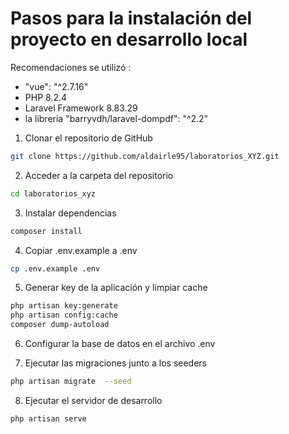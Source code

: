 # Pasos para la instalación del proyecto en desarrollo local

Recomendaciones se utilizó : 
- "vue": "^2.7.16"
- PHP 8.2.4
- Laravel Framework 8.83.29
- la libreria  "barryvdh/laravel-dompdf": "^2.2"
  
1. Clonar el repositorio de GitHub

```bash
git clone https://github.com/aldairle95/laboratorios_XYZ.git
```

2. Acceder a la carpeta del repositorio

```bash
cd laboratorios_xyz
```

3. Instalar dependencias

```bash
composer install
```

4. Copiar .env.example a .env

```bash
cp .env.example .env
```

5. Generar key de la aplicación y limpiar cache

```bash
php artisan key:generate
php artisan config:cache
composer dump-autoload
```

6. Configurar la base de datos en el archivo .env

7. Ejecutar las migraciones junto a los seeders

```bash
php artisan migrate  --seed
```

8. Ejecutar el servidor de desarrollo

```bash
php artisan serve
```


